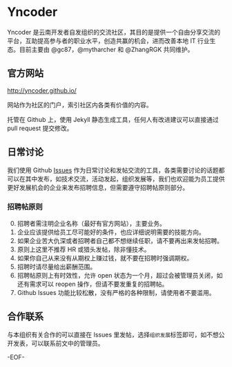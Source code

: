 Yncoder
==========

Yncoder 是云南开发者自发组织的交流社区，其目的是提供一个自由分享交流的平台，互助提高参与者的职业水平，创造共赢的机会，进而改善本地 IT 行业生态。目前主要由 @gc87，@mytharcher 和 @ZhangRGK 共同维护。

官方网站
----------

<http://yncoder.github.io/>

网站作为社区的门户，索引社区内各类有价值的内容。

托管在 Github 上，使用 Jekyll 静态生成工具，任何人有改进建议可以直接通过 pull request 提交修改。

日常讨论
----------

我们使用 Github [Issues](https://github.com/yncoder/yncoder.github.io/issues) 作为日常讨论和发帖交流的工具，各类需要讨论的话题都可以在其中发布，如技术交流，活动发起，组织发展等，我们也欢迎能为员工提供更好发展机会的企业来发布招聘信息，但需要遵守招聘帖原则部分。

### 招聘帖原则 ###

0. 招聘者需注明企业名称（最好有官方网站），主要业务。
0. 企业应该提供给员工尽可能好的条件，也应详细说明需要的技能方向。
0. 如果企业苦大仇深或者招聘者自己都不想继续任职，请不要再出来发帖招聘。
0. 原则上这里不推荐 HR 或猎头发帖，除非懂技术。
0. 如果你自己从来没有从期权上赚过钱，就不要在招聘时强调期权。
0. 招聘时请尽量给出薪酬范围。
0. 招聘帖原则上有时效性，允许 open 状态为一个月，超过会被管理员关闭，如还有需求可以 reopen 操作，但请不要发重复的招聘帖。
0. Github Issues 功能比较松散，没有严格的各种限制，请使用者不要滥用。

合作联系
----------

与本组织有关合作的可以直接在 Issues 里发帖，选择`组织发展`标签即可，如不想公开发表，可以联系前文中的管理员。

-EOF-
